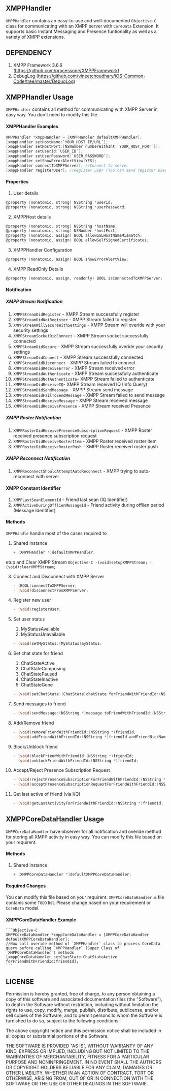 ## XMPPHandler
`XMPPHandler` contains an easy-to-use and well-documented `Objective-C` class for communicating with
an XMPP server with `CoreData` Extension. It supports basic Instant Messaging and Presence funtionality as well as a variety
of XMPP extensions.

## DEPENDENCY
1. XMPP Framework 3.6.6 (https://github.com/processone/XMPPFramework)
2. DebugLog (https://github.com/vineetchoudhary/iOS-Common-Code/tree/master/DebugLog)

## XMPPHandler Usage
`XMPPHandler` contains all method for communicating with XMPP Server in easy way. You don't need to modify this file.
#### XMPPHandler Examples
```Objective-C
XMPPHandler *xmppHandler = [XMPPHandler defaultXMPPHandler];
[xmppHandler setHostName:`YOUR_HOST_IP/URL`];
[xmppHandler setHostPort:[NSNumber numberWithInt:`YOUR_HOST_PORT`]];
[xmppHandler setUserId:`USER_ID`];
[xmppHandler setUserPassword:`USER_PASSWORD`];
[xmppHandler setShowErrorAlertView:YES];
[xmppHandler connectToXMPPServer]; //Connect to server
[xmppHandler registerUser]; //Register user (You can send register user request multiple time)
```    
#### Properties 
1. User details
```Objective-C
@property (nonatomic, strong) NSString *userId;
@property (nonatomic, strong) NSString *userPassword;
```
2. XMPPHost details
```Objective-C
@property (nonatomic, strong) NSString *hostName;
@property (nonatomic, strong) NSNumber *hostPort;
@property (nonatomic, assign) BOOL allowSSLHostNameMismatch;
@property (nonatomic, assign) BOOL allowSelfSignedCertificates;
```
3. XMPPHandler Configuration
```Objective-C
@property (nonatomic, assign) BOOL showErrorAlertView;
```
4. XMPP ReadOnly Details
```Objective-C
@property (nonatomic, assign, readonly) BOOL isConnectedToXMPPServer;
```        
        
#### Notification
##### XMPP Stream Notification
1. `XMPPStreamDidRegister` - XMPP Stream successfully register
2. `XMPPStreamDidNotRegister` - XMPP Stream failed to register
3. `XMPPStreamWillSecureWithSettings` - XMPP Stream will overide with your security settings
4. `XMPPStreamSocketDidConnect` - XMPP Stream socket successfully connected
5. `XMPPStreamDidSecure` - XMPP Stream successfully overide your security settings
6. `XMPPStreamDidConnect` - XMPP Stream successfully connected
7. `XMPPStreamDidDisconnect` - XMPP Stream failed to connect
8. `XMPPStreamDidReceiveError` - XMPP Stream received error
9. `XMPPStreamDidAuthenticate` - XMPP Stream successfully authenticate 
10. `XMPPStreamDidNotAuthenticate`- XMPP Stream failed to authenticate
11. `XMPPStreamDidReceiveIQ`- XMPP Stream received IQ (Info Query)
12. `XMPPStreamDidSendMessage` - XMPP Stream send message
13. `XMPPStreamDidFailToSendMessage` - XMPP Stream failed to send message
14. `XMPPStreamDidReceiveMessage` - XMPP Stream received message
15. `XMPPStreamDidReceivePresence` - XMPP Stream received Presence

##### XMPP Roster Notification
1. `XMPPRosterDidReceivePresenceSubscriptionRequest` - XMPP Roster received presence subscription request
2. `XMPPRosterDidReceiveRosterItem` - XMPP Roster received roster item
3. `XMPPRosterDidReceiveRosterPush` - XMPP Roster received roster push

##### XMPP Reconnect Notification
1. `XMPPReconnectShouldAttemptAutoReconnect` - XMPP trying to auto-reconnect with server

#### XMPP Constant Identifier 
1. `XMPPLastSeanElementId` - Friend last sean (IQ Identifier)
2. `XMPPActiveDuringOfflienMessageId` - Friend activity during offlien period (Message Identifier)

 
#### Methods
`XMPPHandle` handle most of the cases required to

1. Shared instance
    ```Objective-C
    + (XMPPHandler *)defaultXMPPHandler;
    ```
    
etup and Clear XMPP Stream 
    ```Objective-C
    -(void)setupXMPPStream;
    -(void)clearXMPPStream;
    ```
        
3. Connect and Disconnect with XMPP Server
    ```Objective-C
    - (BOOL)connectToXMPPServer;
    - (void)disconnectFromXMPPServer;
    ```
        
4. Register new user
    ```Objective-C
    - (void)registerUser; 
    ``` 
5. Set user status

    1. MyStatusAvailable
    2. MyStatusUnavailable 
    ```Objective-C    
    - (void)setMyStatus:(MyStatus)myStatus;
    ``` 
           
6. Set chat state for friend

    1. ChatStateActive
    2. ChatStateComposing
    3. ChatStatePaused
    4. ChatStateInactive
    5. ChatStateGone

    ```Objective-C    
    - (void)setChatState:(ChatState)chatState forFriendWithFriendId:(NSString *)friendId;
    ```
                
7. Send messages to friend
    ```Objective-C
    - (void)sendMessage:(NSString *)message toFriendWithFriendId:(NSString *)friendId andMessageId:(NSString *)messageId;
    ```
8. Add/Remove friend
    ```Objective-C
    - (void)removeFriendWithFriendId:(NSString *)friendId;
    - (void)addFriendWithFriendId:(NSString *)friendId andFriendNickName:(NSString *)nickName;
    ```
        
9. Block/Unblock friend
    ```Objective-C
    - (void)blockFriendWithFriendId:(NSString *)friendId;
    - (void)unblockFriendWithFriendId:(NSString *)friendId;
    ```
        
10. Accept/Reject Presence Subscription Request
    ```Objective-C
    - (void)rejectPresenceSubscriptionForFriendWithFriendId:(NSString *)friendId;
    - (void)acceptPresenceSubscriptionRequestForFriendWithFriendId:(NSString *)friendId andAddToRoster:(BOOL)addToRoster;
    ```
        
11. Get last active of friend (via I/Q)
    ```Objective-C
    - (void)getLastActivityForFriendWithFriendId:(NSString *)friendId;
    ```
        


## XMPPCoreDataHandler Usage
`XMPPCoreDataHandler` have observer for all notification and overide method for storing all XMPP activity in easy way. You can modify this file based on your requirent.
#### Methods

1. Shared instance
    ```Objective-C
    + (XMPPCoreDataHandler *)defaultXMPPCoreDataHandler;
    ```

#### Required Changes
You can modify this file based on your requirent. `XMPPCoreDataHandler.m` file contanis some `TODO` list. Please change based on your requirement or `CoreData` model.

#### XMPPCoreDataHandler Example
    ```Objective-C
    XMPPCoreDataHandler *xmppCoreDataHandler = [XMPPCoreDataHandler defaultXMPPCoreDataHandler];
    //Now call overide method of `XMPPHandler` class to process CoreData query before calling `XMPPHandler` (Super Class of `XMPPCoreDataHandler`) methods 
    [xmppCoreDataHandler setChatState:ChatStateActive forFriendWithFriendId:friendId];
    ```
 
## LICENSE
Permission is hereby granted, free of charge, to any person obtaining a copy of this software and associated documentation files (the "Software"), to deal in the Software without restriction, including without limitation the rights to use, copy, modify, merge, publish, distribute, sublicense, and/or sell copies of the Software, and to permit persons to whom the Software is furnished to do so, subject to the following conditions:
 
The above copyright notice and this permission notice shall be included in all copies or substantial portions of the Software.
 
THE SOFTWARE IS PROVIDED "AS IS", WITHOUT WARRANTY OF ANY KIND, EXPRESS OR IMPLIED, INCLUDING BUT NOT LIMITED TO THE WARRANTIES OF MERCHANTABILITY, FITNESS FOR A PARTICULAR PURPOSE AND NONINFRINGEMENT. IN NO EVENT SHALL THE AUTHORS OR COPYRIGHT HOLDERS BE LIABLE FOR ANY CLAIM, DAMAGES OR OTHER LIABILITY, WHETHER IN AN ACTION OF CONTRACT, TORT OR OTHERWISE, ARISING FROM, OUT OF OR IN CONNECTION WITH THE SOFTWARE OR THE USE OR OTHER DEALINGS IN THE SOFTWARE.
 